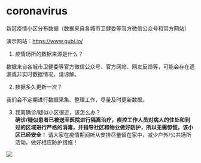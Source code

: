 # coronavirus
新冠疫情小区分布数据（数据来自各城市卫健委等官方微信公众号和官方网站）

演示网站：<a href="https://www.gubi.io/" target="_blank">https://www.gubi.io/</a>

1. 疫情场所的数据来源是什么？

数据来自各城市卫健委等官方微信公众号、官方网站、网友反馈等，可能会存在遗漏或非实时数据情况，请谅解。

2. 数据多久更新一次？

我们会不定期进行数据采集、整理工作，尽量及时更新数据。

3. 我离确诊/疑似小区很近，该怎么办？
<br><b>确诊/疑似患者已被送至医院进行隔离治疗，疾控工作人员对病人的住处和到过的区域进行严格的消毒，并指导社区和物业做好防护，所以无需惊慌，该小区已经安全！</b> 请大家在疫情期间听从安排尽量留在家中，减少户外/公共场所活动，做好相应防护措施！

<p><a href="https://www.gubi.io/" target="_blank"><img src="https://raw.githubusercontent.com/bjwa2020/coronavirus/master/1.jpg" border="0"></a>

